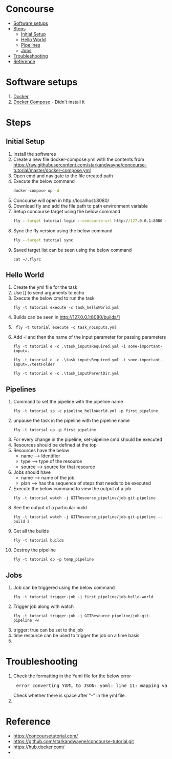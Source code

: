 <h1> Concourse </h1>

- [Software setups](#software-setups)
- [Steps](#steps)
  - [Initial Setup](#initial-setup)
  - [Hello World](#hello-world)
  - [Pipelines](#pipelines)
  - [Jobs](#jobs)
- [Troubleshooting](#troubleshooting)
- [Reference](#reference)

# Software setups
1. [Docker](https://www.docker.com/community-edition)
2. [Docker Compose](https://docs.docker.com/compose/install/#install-compose) - Didn't install it

# Steps
## Initial Setup
1. Install the softwares
2. Create a new file  docker-compose.yml with the contents from https://raw.githubusercontent.com/starkandwayne/concourse-tutorial/master/docker-compose.yml
3. Open cmd and navigate to the file created path
4. Execute the below command
    ```cmd
    docker-compose up -d
5. Concourse will open in http://localhost:8080/
6. Download fly and add the file path to path environment variable
7. Setup concourse target using the below command
   ```cmd
   fly --target tutorial login --concourse-url http://127.0.0.1:8080 -u admin -p admin
8. Sync the fly version using the below command
    ```cmd
    fly --target tutorial sync
9. Saved target list can be seen using the below command
    ```
    cat ~/.flyrc
    ```
    
## Hello World
1. Create the yml file for the task
2. Use [] to send arguments to echo
3. Execute the below cmd to run the task
    ```
    fly -t tutorial execute -c task_helloWorld.yml
4. Builds can be seen in http://127.0.0.1:8080/builds/1
5. ``` 
    fly -t tutorial execute -c task_noInputs.yml 
6. Add -i and then the name of the input parameter for passing parameters
    ```
    fly -t tutorial e -c .\task_inputsRequired.yml -i some-important-input=.

    fly -t tutorial e -c .\task_inputsRequired.yml -i some-important-input=./testFolder

    fly -t tutorial e -c .\task_inputParentDir.yml
    ```
## Pipelines
1. Command to set the pipeline with the pipeline name
    ```
    fly -t tutorial sp -c pipeline_helloWorld.yml -p first_pipeline
2. unpause the task in the pipeline with the pipeline name
    ```
    fly -t tutorial up -p first_pipeline
3. For every change in the pipeline, set-pipeline cmd should be executed
4. Resources should be defined at the top
5. Resources have the below
    * name --> Identifier
    * type --> type of the resource
    * source --> source for that resource
6. Jobs should have
    * name --> name of the job
    * plan --> has the sequence of steps that needs to be executed
7. Execute the below command to view the output of a job
    ```
    fly -t tutorial watch -j GITResource_pipeline/job-git-pipeline
8. See the output of a particular build
    ```
    fly -t tutorial watch -j GITResource_pipeline/job-git-pipeline --build 2
9. Get all the builds
    ```
    fly -t tutorial builds
10. Destroy the pipeline
    ```
    fly -t tutorial dp -p temp_pipeline
    ```

## Jobs
1. Job can be triggered using the below command
    ```
    fly -t tutorial trigger-job -j first_pipeline/job-hello-world
2. Trigger job along with watch
    ```
    fly -t tutorial trigger-job -j GITResource_pipeline/job-git-pipeline -w
3. trigger: true can be set to the job
4. time resource can be used to trigger the job on a time basis
5. 


# Troubleshooting
1. Check the formatting in the Yaml file for the below error
    <pre> error converting YAML to JSON: yaml: line 11: mapping values are not allowed in this context</pre>
    Check whether there is space after "-" in the yml file.
2. 




# Reference 
* https://concoursetutorial.com/
* https://github.com/starkandwayne/concourse-tutorial.git
* https://hub.docker.com/
* 